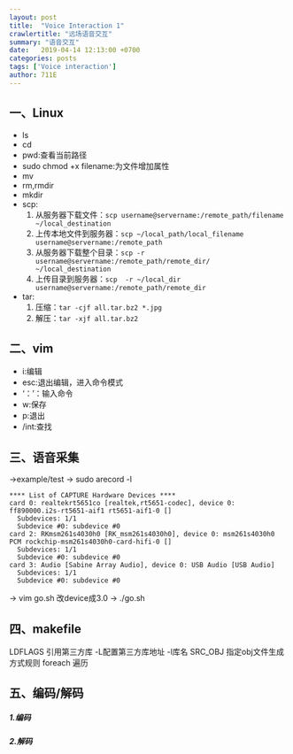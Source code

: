 ```yaml
---
layout: post
title:  "Voice Interaction 1"
crawlertitle: "远场语音交互"
summary: "语音交互"
date:   2019-04-14 12:13:00 +0700
categories: posts
tags: ['Voice interaction']
author: 711E
---
```


一、Linux
---
* ls
* cd
* pwd:查看当前路径
* sudo chmod +x filename:为文件增加属性
* mv
* rm,rmdir
* mkdir
* scp:
  1. 从服务器下载文件：`scp username@servername:/remote_path/filename ~/local_destination`
  2. 上传本地文件到服务器：`scp ~/local_path/local_filename username@servername:/remote_path`
  3. 从服务器下载整个目录：`scp -r username@servername:/remote_path/remote_dir/ ~/local_destination`
  4. 上传目录到服务器：`scp  -r ~/local_dir username@servername:/remote_path/remote_dir`
* tar:
  1. 压缩：`tar -cjf all.tar.bz2 *.jpg `
  2. 解压：`tar -xjf all.tar.bz2 `


二、vim
---
* i:编辑
* esc:退出编辑，进入命令模式
* ‘：’：输入命令
* w:保存
* p:退出
* /int:查找

三、语音采集
---
->example/test
-> sudo arecord -l
```
**** List of CAPTURE Hardware Devices ****
card 0: realtekrt5651co [realtek,rt5651-codec], device 0: ff890000.i2s-rt5651-aif1 rt5651-aif1-0 []
  Subdevices: 1/1
  Subdevice #0: subdevice #0
card 2: RKmsm261s4030h0 [RK_msm261s4030h0], device 0: msm261s4030h0 PCM rockchip-msm261s4030h0-card-hifi-0 []
  Subdevices: 1/1
  Subdevice #0: subdevice #0
card 3: Audio [Sabine Array Audio], device 0: USB Audio [USB Audio]
  Subdevices: 1/1
  Subdevice #0: subdevice #0
```
-> vim go.sh 改device成3.0
-> ./go.sh

四、makefile
---
LDFLAGS 引用第三方库 -L配置第三方库地址 -l库名
SRC_OBJ 指定obj文件生成方式规则
foreach 遍历

五、编码/解码
---

##### 1.编码




##### 2.解码
